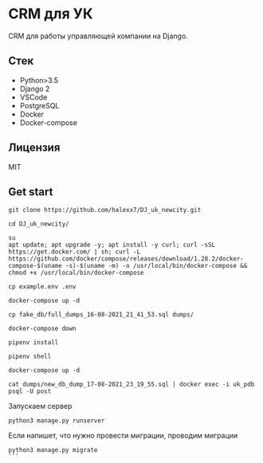 # CRM для УК

CRM для работы управляющей компании на Django.

## Стек

* Python>3.5
* Django 2
* VSCode
* PostgreSQL
* Docker
* Docker-compose

## Лицензия

MIT


## Get start
```
git clone https://github.com/halexx7/DJ_uk_newcity.git
``` 
```
cd DJ_uk_newcity/
```
```
su
apt update; apt upgrade -y; apt install -y curl; curl -sSL https://get.docker.com/ | sh; curl -L https://github.com/docker/compose/releases/download/1.28.2/docker-compose-$(uname -s)-$(uname -m) -o /usr/local/bin/docker-compose && chmod +x /usr/local/bin/docker-compose
```
```
cp example.env .env
```
```
docker-compose up -d
```
```
cp fake_db/full_dumps_16-08-2021_21_41_53.sql dumps/
```
```
docker-compose down
```
```
pipenv install
```
```
pipenv shell
```
```
docker-compose up -d
```
```
cat dumps/new_db_dump_17-08-2021_23_19_55.sql | docker exec -i uk_pdb psql -U post
```

Запускаем сервер
```
python3 manage.py runserver
```

Если напишет, что нужно провести миграции, проводим миграции
````
python3 manage.py migrate
```
